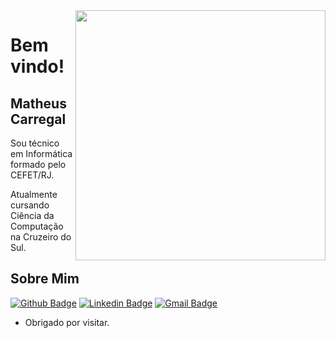 <img align="right" width="400" height="400" src="https://avatars.githubusercontent.com/u/50381305?v=4">
 
# Bem vindo!
 
## Matheus Carregal
 
Sou técnico em Informática formado pelo CEFET/RJ.

Atualmente cursando Ciência da Computação na Cruzeiro do Sul.
 
## Sobre Mim
[![Github Badge](https://img.shields.io/badge/-Github-000?style=flat-square&logo=Github&logoColor=white&link=link_do_seu_perfil_no_github)](https://github.com/Math247)
[![Linkedin Badge](https://img.shields.io/badge/-LinkedIn-blue?style=flat-square&logo=Linkedin&logoColor=white&link=https://www.linkedin.com/in/matheus-carregal-2ab08517b/)](link_do_seu_perfil_no_linkedin)
[![Gmail Badge](https://img.shields.io/badge/-Gmail-c14438?style=flat-square&logo=Gmail&logoColor=white&link=mailto:matheuschabib@gmail.com)](mailto:matheuschabib@gmail.com)
 
- Obrigado por visitar. 
 
